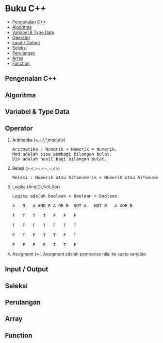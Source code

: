 # Buku C++ 

<!-- vim-markdown-toc GFM -->

* [Pengenalan C++](#pengenalan-c)
* [Algoritma](#algoritma)
* [Variabel & Type Data](#variabel--type-data)
* [Operator](#operator)
* [Input / Output](#input--output)
* [Seleksi](#seleksi)
* [Perulangan](#perulangan)
* [Array](#array)
* [Function](#function)

<!-- vim-markdown-toc -->

## Pengenalan C++ 
<!-- tolong diisi -->
## Algoritma
<!-- tolong diisi -->
## Variabel & Type Data
<!-- tolong diisi -->
## Operator

1.	Aritmatika (+,-,/,*,mod,div) <br>
    <pre>Aritmatika : Numerik + Numerik = Numerik.
    Mod adalah sisa pembagi bilangan bulat.
    Div adalah hasil bagi bilangan bulat.</pre>
2.	Relasi (>,<,>=,<=,=,<>)
    <pre>Relasi : Numerik atau Alfanumerik + Numerik atau Alfanumerik = Boolean.</pre>
3.	Logika (And,Or,Not,Xor)
    <pre>Logika adalah Boolean + Boolean = Boolean.<br>
    A	B	A AND B	A OR B	NOT A	NOT B	A XOR B<br>
    T	T	T	T	F	F	F<br>
    T	F	F	T	F	T	T<br>
    F	T	F	T	T	F	T<br>
    F	F	F	F	T	T	F</pre>
4.	Assigment (<-)
    Assigment adalah pemberian nilai ke suatu variable.

## Input / Output
<!-- tolong diisi -->
## Seleksi
<!-- tolong diisi -->
## Perulangan
<!-- tolong diisi -->
## Array
<!-- tolong diisi -->
## Function
<!-- tolong diisi -->
